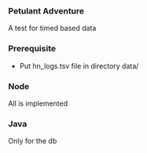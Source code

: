 ### Petulant Adventure
A test for timed based data

### Prerequisite

  * Put hn_logs.tsv file in directory data/

### Node
All is implemented

### Java
Only for the db
